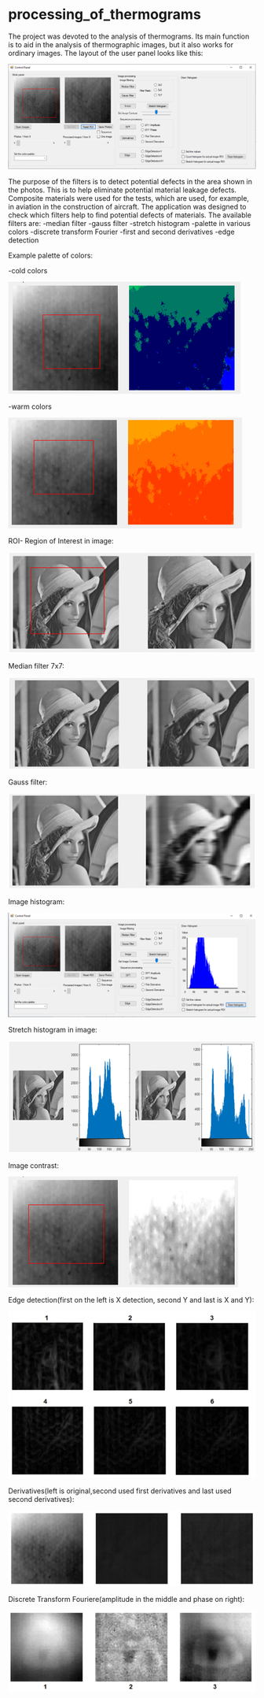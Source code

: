 # processing_of_thermograms

The project was devoted to the analysis of thermograms. Its main function is to aid in the analysis of thermographic images, but it also works for ordinary images. The layout of the user panel looks like this:

![](fotos/main_layout.PNG)

The purpose of the filters is to detect potential defects in the area shown in the photos. This is to help eliminate potential material leakage defects. Composite materials were used for the tests, which are used, for example, in aviation in the construction of aircraft. The application was designed to check which filters help to find potential defects of materials.
The available filters are:
-median filter
-gauss filter
-stretch histogram
-palette in various colors
-discrete transform Fourier
-first and second derivatives
-edge detection

Example palette of colors:

-cold colors

![](fotos/blue.PNG)

-warm colors

![](fotos/orange_color.PNG)

ROI- Region of Interest in image:

![](fotos/ROI.png)

Median filter 7x7:

![](fotos/median7x7.png)

Gauss filter:

![](fotos/gauss.png)

Image histogram:

![](fotos/histogram.PNG)

Stretch histogram in image:

![](fotos/stretch_histogram.png)

Image contrast:

![](fotos/image_contrast.PNG)

Edge detection(first on the left is X detection, second Y and last is X and Y):

![](fotos/edge_detection.png)

Derivatives(left is original,second used first derivatives and last used second derivatives):

![](fotos/derivatives.png)

Discrete Transform Fouriere(amplitude in the middle and phase on right):

![](fotos/dft.png)
